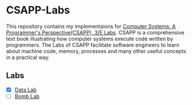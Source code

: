# CSAPP-Labs
This repository contains my implementaions for [Computer Systems: A Programmer's Perspective(CSAPP), 3/E Labs](http://csapp.cs.cmu.edu/3e/labs.html).
CSAPP is a comprehensive text book illustrating how computer systems execute code written by programmers. The Labs of CSAPP
facilitate software engineers to learn about machine code, memory, processes and many other useful concepts in a practical
way.

## Labs
- [x] [Data Lab](/01-Data-Lab)
- [ ] [Bomb Lab](/o2-Bomb-Lab)
